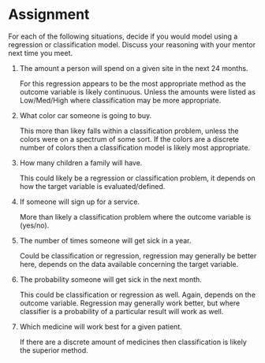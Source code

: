 # Assignment
For each of the following situations, decide if you would model using a regression or classification model. Discuss your reasoning with your mentor next time you meet.

1. The amount a person will spend on a given site in the next 24 months.

    For this regression appears to be the most appropriate method as the outcome variable is likely continuous. Unless the amounts were listed as Low/Med/High where classification may be more appropriate.
    
2. What color car someone is going to buy.

    This more than likey falls within a classification problem, unless the colors were on a spectrum of some sort. If the colors are a discrete number of colors then a classification model is likely most appropriate.
    
3. How many children a family will have.

    This could likely be a regression or classification problem, it depends on how the target variable is evaluated/defined.
    
4. If someone will sign up for a service.

    More than likely a classification problem where the outcome variable is (yes/no).
    
5. The number of times someone will get sick in a year.

    Could be classification or regression, regression may generally be better here, depends on the data available concerning the target variable.
    
6. The probability someone will get sick in the next month.

    This could be classification or regression as well. Again, depends on the outcome variable. Regression may generally work better, but where classifier is a probability of a particular result will work as well.
    
7. Which medicine will work best for a given patient.

    If there are a discrete amount of medicines then classification is likely the superior method.
